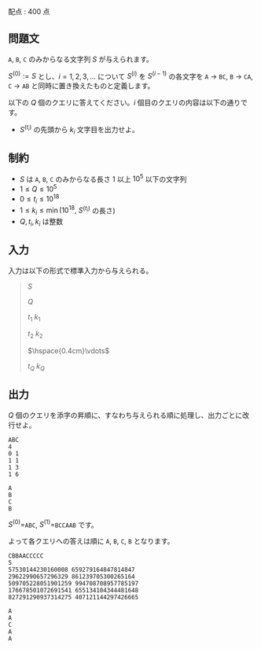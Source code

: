 配点 : $400$ 点

## 問題文

`A`, `B`, `C` のみからなる文字列 $S$ が与えられます。

$S^{(0)}:=S$ とし、$i=1,2,3,\ldots$ について $S^{(i)}$ を $S^{(i-1)}$ の各文字を `A` → `BC`, `B` → `CA`, `C` → `AB` と同時に置き換えたものと定義します。

以下の $Q$ 個のクエリに答えてください。$i$ 個目のクエリの内容は以下の通りです。

- $S^{(t_i)}$ の先頭から $k_i$ 文字目を出力せよ。

## 制約

- $S$ は `A`, `B`, `C` のみからなる長さ $1$ 以上 $10^5$ 以下の文字列
- $1 \leq Q \leq 10^5$
- $0 \leq t_i \leq 10^{18}$
- $1 \leq k_i \leq \min(10^{18},\ S^{(t_i)}$ の長さ$)$
- $Q, t_i, k_i$ は整数

## 入力

入力は以下の形式で標準入力から与えられる。

> $S$
> 
> $Q$
> 
> $t_1$ $k_1$
> 
> $t_2$ $k_2$
> 
> $\hspace{0.4cm}\vdots$
> 
> $t_Q$ $k_Q$

## 出力

$Q$ 個のクエリを添字の昇順に、すなわち与えられる順に処理し、出力ごとに改行せよ。

```input1
ABC
4
0 1
1 1
1 3
1 6
```

```output1
A
B
C
B
```

$S^{(0)}=$`ABC`, $S^{(1)}=$`BCCAAB` です。

よって各クエリへの答えは順に `A`, `B`, `C`, `B` となります。

```input2
CBBAACCCCC
5
57530144230160008 659279164847814847
29622990657296329 861239705300265164
509705228051901259 994708708957785197
176678501072691541 655134104344481648
827291290937314275 407121144297426665
```

```output2
A
A
C
A
A
```
